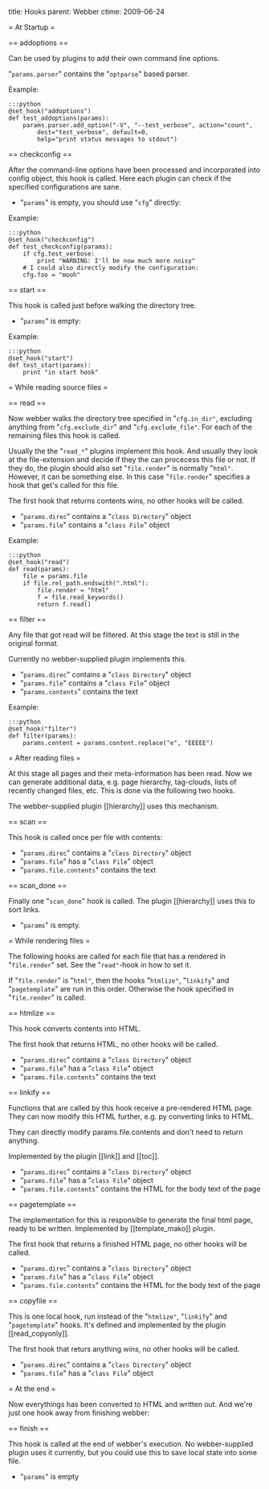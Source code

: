 title: Hooks
parent: Webber
ctime: 2009-06-24

= At Startup =

== addoptions ==

Can be used by plugins to add their own command line options.

"`params.parser`" contains the "`optparse`" based parser.

Example:

	:::python
	@set_hook("addoptions")
	def test_addoptions(params):
		params.parser.add_option("-V", "--test_verbose", action="count",
			dest="test_verbose", default=0,
			help="print status messages to stdout")

== checkconfig ==

After the command-line options have been processed and incorporated into
config object, this hook is called. Here each plugin can check if the
specified configurations are sane.

* "`params`" is empty, you should use "`cfg`" directly:

Example:

	:::python
	@set_hook("checkconfig")
	def test_checkconfig(params):
		if cfg.test_verbose:
			print "WARNING: I'll be now much more noisy"
		# I could also directly modify the configuration:
		cfg.foo = "mooh"

== start ==

This hook is called just before walking the directory tree.

* "`params`" is empty:

Example:

	:::python
	@set_hook("start")
	def test_start(params):
		print "in start hook"


= While reading source files =

== read ==

Now webber walks the directory tree specified in "`cfg.in_dir"`, excluding
anything from "`cfg.exclude_dir`" and "`cfg.exclude_file"`. For each of the
remaining files this hook is called.

Usually the the "`read_*`" plugins implement this hook. And usually they look
at the file-extension and decide if they the can procecess this file or not.
If they do, the plugin should also set "`file.render`" is normally "`html"`.
However, it can be something else. In this case "`file.render`" specifies a
hook that get's called for this file.

The first hook that returns contents wins, no other hooks will be called.

* "`params.direc`" contains a "`class Directory`" object
* "`params.file`" contains a "`class File`" object

Example:

	:::python
	@set_hook("read")
	def read(params):
		file = params.file
		if file.rel_path.endswith(".html"):
			file.render = "html"
			f = file.read_keywords()
			return f.read()

== filter ==

Any file that got read will be filtered. At this stage the text is still in the
original format.

Currently no webber-supplied plugin implements this.

* "`params.direc`" contains a "`class Directory`" object
* "`params.file`" contains a "`class File`" object
* "`params.contents`" contains the text

Example:

	:::python
	@set_hook("filter")
	def filter(params):
		params.content = params.content.replace("e", "EEEEE")


= After reading files =

At this stage all pages and their meta-information has been read. Now we can
generate additional data, e.g. page hierarchy, tag-clouds, lists of recently
changed files, etc. This is done via the following two hooks.

The webber-supplied plugin [[hierarchy]] uses this
mechanism.

== scan ==

This hook is called once per file with contents:

* "`params.direc`" contains a "`class Directory`" object
* "`params.file`" has a "`class File`" object
* "`params.file.contents`" contains the text

== scan_done ==

Finally one "`scan_done`" hook is called. The plugin [[hierarchy]]
uses this to sort links.

* "`params`" is empty.

= While rendering files =

The following hooks are called for each file that has a rendered in
"`file.render`" set. See the "`read"`-hook in how to set it.

If "`file.render`" is "`html"`, then the hooks "`htmlize"`, "`linkify`" and
"`pagetemplate`" are run in this order. Otherwise the hook specified
in "`file.render`" is called.

== htmlize ==

This hook converts contents into HTML.

The first hook that returns HTML, no other hooks will be called.

* "`params.direc`" contains a "`class Directory`" object
* "`params.file`" has a "`class File`" object
* "`params.file.contents`" contains the text

== linkify ==

Functions that are called by this hook receive a pre-rendered HTML page.
They can now modify this HTML further, e.g. py converting links to HTML.

They can directly modify params.file.contents and don't need to return anything.

Implemented by the plugin [[link]] and [[toc]].

* "`params.direc`" contains a "`class Directory`" object
* "`params.file`" has a "`class File`" object
* "`params.file.contents`" contains the HTML for the body text of the page

== pagetemplate ==

The implementation for this is responsible to generate the final html page,
ready to be written. Implemented by [[template_mako]] plugin.

The first hook that returns a finished HTML page, no other hooks will be
called.

* "`params.direc`" contains a "`class Directory`" object
* "`params.file`" has a "`class File`" object
* "`params.file.contents`" contains the HTML for the body text of the page

== copyfile ==

This is one local hook, run instead of the "`htmlize"`, "`linkify`" and
"`pagetemplate`" hooks. It's defined and implemented by the plugin
[[read_copyonly]].

The first hook that returs anything wins, no other hooks will be called.

* "`params.direc`" contains a "`class Directory`" object
* "`params.file`" has a "`class File`" object

= At the end =

Now everythings has been converted to HTML and written out. And we're just
one hook away from finishing webber:

== finish ==

This hook is called at the end of webber's execution. No webber-supplied
plugin uses it currently, but you could use this to save local state into some
file.

* "`params`" is empty
